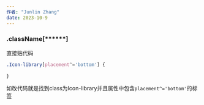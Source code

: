 ```yaml
---
作者: "Junlin Zhang"
date: 2023-10-9
---
```


### .className[******] 

直接贴代码
```css
.Icon-library[placement^='bottom'] {
  
}
```
如改代码就是找到class为Icon-library并且属性中包含`placement^='bottom'`的标签